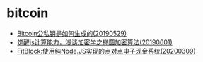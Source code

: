 # bitcoin
* [Bitcoin公私钥是如何生成的(20190529)](../20190529bitcoin/20190529bitcoin-key-gen/README.md)
* [觉醒js计算能力，浅谈加密学之椭圆加密算法(20190601)](../20190529bitcoin/20190601ecdsa-secp256k1/README.md)
* [FitBlock:使用纯Node.JS实现的点对点电子现金系统(20200309)](../20190529bitcoin/20200309fitblock-white-paper/README.md)